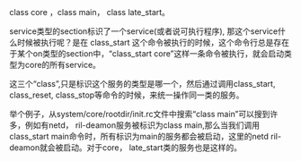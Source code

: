 class core ，class main， class late_start。

service类型的section标识了一个service(或者说可执行程序), 那这个service什么时候被执行呢？是在
class_start 这个命令被执行的时候，这个命令行总是存在于某个on类型的section中，“class_start core”这样一条命令被执行，就会启动类型为core的所有service。

这三个“class”,只是标识这个服务的类型是哪一个，然后通过调用class_start, class_reset, class_stop等命令的时候，来统一操作同一类的服务。

举个例子，从system/core/rootdir/init.rc文件中搜索“class main”可以搜到许多，例如有netd， ril-deamon服务被标识为class main,那么当我们调用class_start main命令时，所有标识为main的服务都会被启动，这里的netd ril-deamon就会被启动。对于core， late_start类的服务也是这样的。